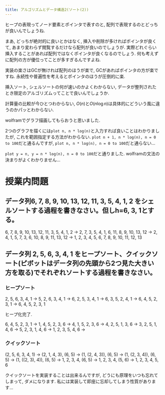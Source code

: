 ```yaml
---
title: アルゴリズムとデータ構造2(ソート(2))
---
```


ヒープの表現ってノード要素とポインタで表すのと,
配列で表現するのとどっちが良いんでしょうね.

まあ,
どっちが絶対的に良いとかはなく,
挿入や削除が多ければポインタが良くて,
あまり変わらず閲覧するだけなら配列が良いのでしょうが.
実際どれぐらい挿入することがあれば配列ではなくポインタが良くなるのでしょう.
何も考えずに配列の方が優位ってことが多すぎるんですよね.

実装の楽さはGCが無ければ配列のほうが楽で,
GCがあればポインタの方が楽ですね.
永続性や普遍性を考えるとポインタのほうが圧倒的に楽.

挿入ソート, シェルソートの何が速いのかよくわからない,
データが整列されたとき限定のアルゴリズムってことで良いんでしょうか.

計算量の比較が今ひとつわからない,
$O(n)$と$O(n \log n)$は具体的にどういう風に違うのかパッとわからない.

wolframでグラフ描画してもらおうと思いました.

2つのグラフを描くには`plot n, n * log(n)`と入力すれば良いことはわかりましたが,
これを範囲指定する方法がわからない.
`plot n + 1, n * log(n), n = 0 to 100`だと通るんですが,
`plot n, n * log(n), n = 0 to 100`だと通らない…

`plot y = n, y = n * log(n), n = 0 to 100`だと通りました.
wolframの文法の決まりがよくわかりません…

# 授業内問題

## データ列6, 7, 8, 9, 10, 13, 12, 11, 3, 5, 4, 1, 2 をシェルソートする過程を書きなさい。但しh=6, 3, 1とする。

6, 7, 8, 9, 10, 13, 12, 11, 3, 5, 4, 1, 2 →
2, 7, 3, 5, 4, 1, 6, 11, 8, 9, 10, 13, 12 →
2, 4, 1, 5, 7, 3, 6, 10, 8, 9, 11, 13, 12 →
1, 2, 3, 4, 5, 6, 7, 8, 9, 10, 11, 12, 13

## データ列 2, 5, 6, 3, 4, 1 をヒープソート、クイックソート(ピボットはデータ列の先頭から2つ見た大きい方を取る)でそれぞれソートする過程を書きなさい。

### ヒープソート

2, 5, 6, 3, 4, 1 →
5, 2, 6, 3, 4, 1 →
6, 2, 5, 3, 4, 1 →
6, 3, 5, 2, 4, 1 →
6, 4, 5, 2, 3, 1 →
6, 4, 5, 2, 3, 1

ヒープ化完了.

6, 4, 5, 2, 3, 1 →
1, 4, 5, 2, 3, 6 →
4, 1, 5, 2, 3, 6 →
4, 2, 5, 1, 3, 6 →
3, 2, 5, 1, 4, 6 →
5, 2, 3, 1, 4, 6 →
1, 2, 3, 5, 4, 6 →

### クイックソート

(2, 5, 6, 3, 4, 1) →
(2, 1, 4, 3), (6, 5) →
(1, (2, 4, 3)), (6, 5) →
(1, (2, 3, 4)), (6, 5) →
(1, ((2, 3), 4)), (6, 5) →
1, 2, 3, 4, (6, 5) →
1, 2, 3, 4, (5, 6) →
1, 2, 3, 4, 5, 6

クイックソートを実装することは出来るんですが,
どうにも原理をいつも忘れてしまって,
ダメになります.
私には実装して即座に忘却してしまう性質があります…
